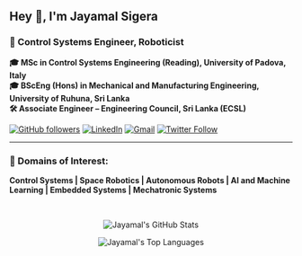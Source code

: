 ## Hey 👋, I'm Jayamal Sigera
### 🎯 Control Systems Engineer, Roboticist  
**🎓 MSc in Control Systems Engineering (Reading), University of Padova, Italy**  
**🎓 BScEng (Hons) in Mechanical and Manufacturing Engineering, University of Ruhuna, Sri Lanka**  
**🛠 Associate Engineer – Engineering Council, Sri Lanka (ECSL)**

[![GitHub followers](https://img.shields.io/github/followers/jayamalsigera?style=social)](https://github.com/jayamalsigera?tab=followers)
[![LinkedIn](https://img.shields.io/badge/LinkedIn-Jayamal%20Sigera-blue?logo=linkedin&style=social)](https://www.linkedin.com/in/jayamalsigera/)
[![Gmail](https://img.shields.io/badge/Email-jayamalsigeras@gmail.com-D14836?logo=gmail&style=social)](mailto:jayamalsigeras@gmail.com)
[![Twitter Follow](https://img.shields.io/twitter/follow/jayamal_sigera?style=social)](https://twitter.com/jayamal_sigera)

<hr>

### 🌱 Domains of Interest:
**Control Systems | Space Robotics | Autonomous Robots | AI and Machine Learning | Embedded Systems | Mechatronic Systems**

<br>
<p align="center">
  <img src="https://github-readme-stats.vercel.app/api?username=jayamalsigera&show_icons=true&theme=radical" alt="Jayamal's GitHub Stats" />
</p>
<p align="center">
  <img src="https://github-readme-stats.vercel.app/api/top-langs/?username=jayamalsigera&layout=compact&theme=radical" alt="Jayamal's Top Languages" />
</p>

